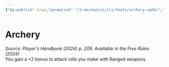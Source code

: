 ```yaml
---
{"dg-publish":true,"permalink":"/3-mechanics/cli/feats/archery-xphb/","tags":["ttrpg-cli/compendium/src/5e/xphb","ttrpg-cli/feat"],"noteIcon":""}
---
```


# Archery
*Source: Player's Handbook (2024) p. 209. Available in the Free Rules (2024)*  
You gain a +2 bonus to attack rolls you make with Ranged weapons.